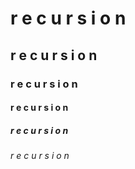 # r e c u r s i o n
## r e c u r s i o n
### r e c u r s i o n
#### r e c u r s i o n
##### r e c u r s i o n
###### r e c u r s i o n
